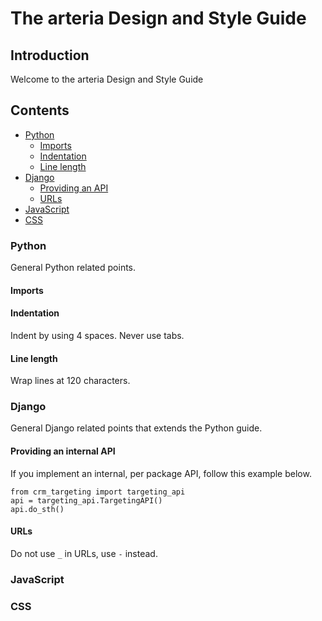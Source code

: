 The arteria Design and Style Guide
==================================

## Introduction
Welcome to the arteria Design and Style Guide

## Contents 
* [Python](#python)
  * [Imports](#imports)
  * [Indentation](#indentation)
  * [Line length](#line-length)
* [Django](#django)
  * [Providing an API](#providing-an-internal-api)
  * [URLs](#urls)
* [JavaScript](#javascript)
* [CSS](#css)

### Python
General Python related points.

#### Imports

#### Indentation

Indent by using 4 spaces. Never use tabs.

#### Line length

Wrap lines at 120 characters.

### Django
General Django related points that extends the Python guide.

#### Providing an internal API

If you implement an internal, per package API, follow this example below.

    from crm_targeting import targeting_api
    api = targeting_api.TargetingAPI()
    api.do_sth()


#### URLs

Do not use `_` in URLs, use `-` instead.

### JavaScript

### CSS



